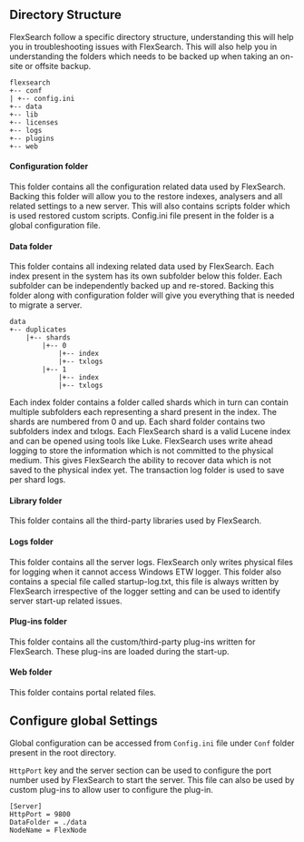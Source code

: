 ## Directory Structure
FlexSearch follow a specific directory structure, understanding this will help you in troubleshooting issues with FlexSearch. This will also help you in understanding the folders which needs to be backed up when taking an on-site or offsite backup.

```
flexsearch
+-- conf
| +-- config.ini
+-- data
+-- lib
+-- licenses
+-- logs
+-- plugins
+-- web
```

#### Configuration folder
This folder contains all the configuration related data used by FlexSearch. Backing this folder will allow you to the restore indexes, analysers and all related settings to a new server. This will also contains scripts folder which is used restored custom scripts. Config.ini file present in the folder is a global configuration file.

#### Data folder

This folder contains all indexing related data used by FlexSearch. Each index present in the system has its own subfolder below this folder. Each subfolder can be independently backed up and re-stored. Backing this folder along with configuration folder will give you everything that is needed to migrate a server.

```
data
+-- duplicates
 	|+-- shards
	 	|+-- 0
		 	|+-- index
			|+-- txlogs
		|+-- 1
			|+-- index
			|+-- txlogs

```
Each index folder contains a folder called shards which in turn can contain multiple subfolders each representing a shard present in the index. The shards are numbered from 0 and up. Each shard folder contains two subfolders index and txlogs. Each FlexSearch shard is a valid Lucene index and can be opened using tools like Luke. FlexSearch uses write ahead logging to store the information which is not committed to the physical medium. This gives FlexSearch the ability to recover data which is not saved to the physical index yet. The transaction log folder is used to save per shard logs.

#### Library folder
This folder contains all the third-party libraries used by FlexSearch.

#### Logs folder
This folder contains all the server logs. FlexSearch only writes physical files for logging when it cannot access Windows ETW logger. This folder also contains a special file called startup-log.txt, this file is always written by FlexSearch irrespective of the logger setting and can be used to identify server start-up related issues.

#### Plug-ins folder
This folder contains all the custom/third-party plug-ins written for FlexSearch. These plug-ins are loaded during the start-up.

#### Web folder
This folder contains portal related files.

## Configure global Settings

Global configuration can be accessed from `Config.ini` file under `Conf` folder present in the root directory.

`HttpPort` key and the server section can be used to configure the port number used by FlexSearch to start the server. This file can also be used by custom plug-ins to allow user to configure the plug-in.

```
[Server]
HttpPort = 9800
DataFolder = ./data
NodeName = FlexNode
```
